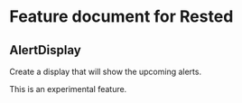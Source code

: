 # Feature document for Rested

## AlertDisplay
Create a display that will show the upcoming alerts.

This is an experimental feature.